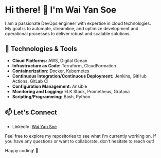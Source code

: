 # Hi there! 👋 I'm Wai Yan Soe

I am a passionate DevOps engineer with expertise in cloud technologies. My goal is to automate, streamline, and optimize development and operational processes to deliver robust and scalable solutions.

## 🔧 Technologies & Tools

- **Cloud Platforms:** AWS, Digital Ocean
- **Infrastructure as Code:** Terraform, CloudFormation
- **Containerization:** Docker, Kubernetes
- **Continuous Integration/Continuous Deployment:** Jenkins, GitHub Actions, GitLab CI
- **Configuration Management:** Ansible
- **Monitoring and Logging:** ELK Stack, Prometheus, Grafana
- **Scripting/Programming:** Bash, Python


## 📫 Let's Connect

- LinkedIn: [Wai Yan Soe](https://www.linkedin.com/in/waiyansoe/)


Feel free to explore my repositories to see what I'm currently working on. If you have any questions or want to collaborate, don't hesitate to reach out!

Happy coding! 🚀

